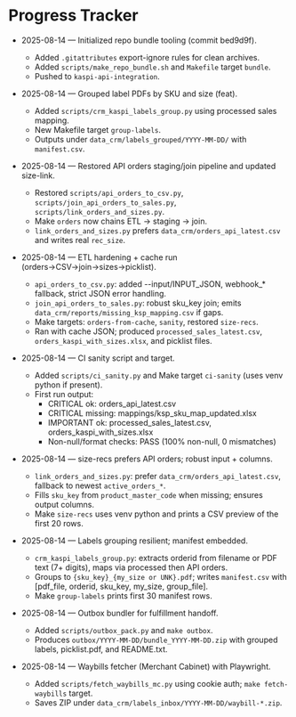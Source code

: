 # Progress Tracker

- 2025-08-14 — Initialized repo bundle tooling (commit bed9d9f).
  - Added `.gitattributes` export-ignore rules for clean archives.
  - Added `scripts/make_repo_bundle.sh` and `Makefile` target `bundle`.
  - Pushed to `kaspi-api-integration`.

- 2025-08-14 — Grouped label PDFs by SKU and size (feat).
  - Added `scripts/crm_kaspi_labels_group.py` using processed sales mapping.
  - New Makefile target `group-labels`.
  - Outputs under `data_crm/labels_grouped/YYYY-MM-DD/` with `manifest.csv`.

- 2025-08-14 — Restored API orders staging/join pipeline and updated size-link.
  - Restored `scripts/api_orders_to_csv.py`, `scripts/join_api_orders_to_sales.py`, `scripts/link_orders_and_sizes.py`.
  - Make `orders` now chains ETL → staging → join.
  - `link_orders_and_sizes.py` prefers `data_crm/orders_api_latest.csv` and writes real `rec_size`.

- 2025-08-14 — ETL hardening + cache run (orders→CSV→join→sizes→picklist).
  - `api_orders_to_csv.py`: added --input/INPUT_JSON, webhook_* fallback, strict JSON error handling.
  - `join_api_orders_to_sales.py`: robust sku_key join; emits `data_crm/reports/missing_ksp_mapping.csv` if gaps.
  - Make targets: `orders-from-cache`, `sanity`, restored `size-recs`.
  - Ran with cache JSON; produced `processed_sales_latest.csv`, `orders_kaspi_with_sizes.xlsx`, and picklist files.

- 2025-08-14 — CI sanity script and target.
  - Added `scripts/ci_sanity.py` and Make target `ci-sanity` (uses venv python if present).
  - First run output:
    - CRITICAL ok: orders_api_latest.csv
    - CRITICAL missing: mappings/ksp_sku_map_updated.xlsx
    - IMPORTANT ok: processed_sales_latest.csv, orders_kaspi_with_sizes.xlsx
    - Non-null/format checks: PASS (100% non-null, 0 mismatches)

- 2025-08-14 — size-recs prefers API orders; robust input + columns.
  - `link_orders_and_sizes.py`: prefer `data_crm/orders_api_latest.csv`, fallback to newest `active_orders_*`.
  - Fills `sku_key` from `product_master_code` when missing; ensures output columns.
  - Make `size-recs` uses venv python and prints a CSV preview of the first 20 rows.

- 2025-08-14 — Labels grouping resilient; manifest embedded.
  - `crm_kaspi_labels_group.py`: extracts orderid from filename or PDF text (7+ digits), maps via processed then API orders.
  - Groups to `{sku_key}_{my_size or UNK}.pdf`; writes `manifest.csv` with [pdf_file, orderid, sku_key, my_size, group_file].
  - Make `group-labels` prints first 30 manifest rows.

- 2025-08-14 — Outbox bundler for fulfillment handoff.
  - Added `scripts/outbox_pack.py` and `make outbox`.
  - Produces `outbox/YYYY-MM-DD/bundle_YYYY-MM-DD.zip` with grouped labels, picklist.pdf, and README.txt.

- 2025-08-14 — Waybills fetcher (Merchant Cabinet) with Playwright.
  - Added `scripts/fetch_waybills_mc.py` using cookie auth; `make fetch-waybills` target.
  - Saves ZIP under `data_crm/labels_inbox/YYYY-MM-DD/waybill-*.zip`.
